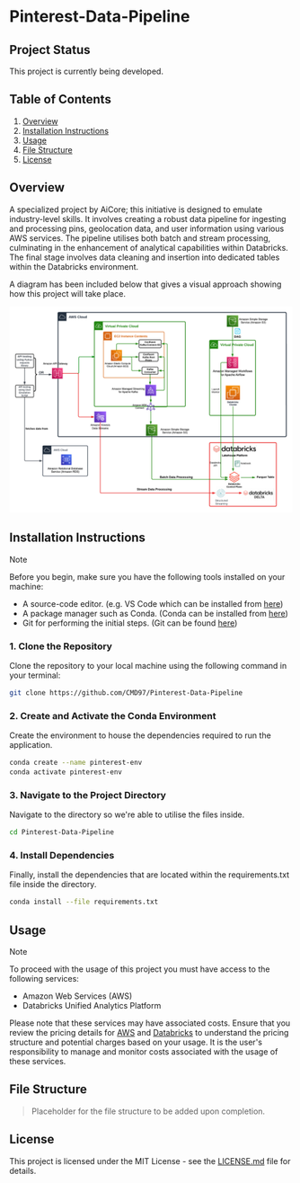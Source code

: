 # Pinterest-Data-Pipeline

## Project Status

This project is currently being developed.

## Table of Contents

1. [Overview](#overview)
2. [Installation Instructions](#installation-instructions)
3. [Usage](#usage)
4. [File Structure](#file-structure)
5. [License](#license)

## Overview

A specialized project by AiCore; this initiative is designed to emulate industry-level skills. It involves creating a robust data pipeline for ingesting and processing pins, geolocation data, and user information using various AWS services. The pipeline utilises both batch and stream processing, culminating in the enhancement of analytical capabilities within Databricks. The final stage involves data cleaning and insertion into dedicated tables within the Databricks environment.

A diagram has been included below that gives a visual approach showing how this project will take place.

![](images/CloudPinterestPipeline.png)

## Installation Instructions

> [!NOTE]
> Before you begin, make sure you have the following tools installed on your machine:
> - A source-code editor. (e.g. VS Code which can be installed from [here](https://code.visualstudio.com/download))
> - A package manager such as Conda. (Conda can be installed from [here](https://conda.io/projects/conda/en/latest/user-guide/install/index.html#regular-installation))
> - Git for performing the initial steps. (Git can be found [here](https://github.com/git-guides/install-git))

### 1. Clone the Repository

Clone the repository to your local machine using the following command in your terminal:

```bash
git clone https://github.com/CMD97/Pinterest-Data-Pipeline
```

### 2. Create and Activate the Conda Environment

Create the environment to house the dependencies required to run the application.
```bash
conda create --name pinterest-env
conda activate pinterest-env
```

### 3. Navigate to the Project Directory

Navigate to the directory so we're able to utilise the files inside.

```bash
cd Pinterest-Data-Pipeline
```

### 4. Install Dependencies

Finally, install the dependencies that are located within the requirements.txt file inside the directory.

```bash
conda install --file requirements.txt
```

## Usage

> [!NOTE]
> To proceed with the usage of this project you must have access to the following services:
> - Amazon Web Services (AWS)
> - Databricks Unified Analytics Platform
>
> Please note that these services may have associated costs. Ensure that you review the pricing details for [AWS](https://aws.amazon.com/pricing/) and [Databricks](https://databricks.com/pricing) to understand the pricing structure and potential charges based on your usage. It is the user's responsibility to manage and monitor costs associated with the usage of these services.


## File Structure

> Placeholder for the file structure to be added upon completion.

## License

This project is licensed under the MIT License - see the [LICENSE.md](LICENSE.md) file for details.
